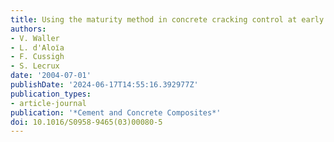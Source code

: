 ```yaml
---
title: Using the maturity method in concrete cracking control at early ages
authors:
- V. Waller
- L. d'Aloı̈a
- F. Cussigh
- S. Lecrux
date: '2004-07-01'
publishDate: '2024-06-17T14:55:16.392977Z'
publication_types:
- article-journal
publication: '*Cement and Concrete Composites*'
doi: 10.1016/S0958-9465(03)00080-5
---
```

